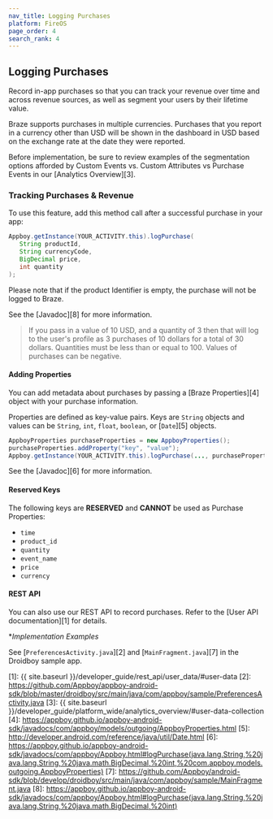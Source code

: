 ```yaml
---
nav_title: Logging Purchases
platform: FireOS
page_order: 4
search_rank: 4
---
```

## Logging Purchases

Record in-app purchases so that you can track your revenue over time and across revenue sources, as well as segment your users by their lifetime value.

Braze supports purchases in multiple currencies. Purchases that you report in a currency other than USD will be shown in the dashboard in USD based on the exchange rate at the date they were reported.

Before implementation, be sure to review examples of the segmentation options afforded by Custom Events vs. Custom Attributes vs Purchase Events in our [Analytics Overview][3].

### Tracking Purchases & Revenue

To use this feature, add this method call after a successful purchase in your app:

```java
Appboy.getInstance(YOUR_ACTIVITY.this).logPurchase(
   String productId,
   String currencyCode,
   BigDecimal price,
   int quantity
);
```
Please note that if the product Identifier is empty, the purchase will not be logged to Braze.

See the [Javadoc][8] for more information.

>  If you pass in a value of 10 USD, and a quantity of 3 then that will log to the user's profile as 3 purchases of 10 dollars for a total of 30 dollars. Quantities must be less than or equal to 100. Values of purchases can be negative.

#### Adding Properties

You can add metadata about purchases by passing a [Braze Properties][4] object with your purchase information.

Properties are defined as key-value pairs.  Keys are `String` objects and values can be `String`, `int`, `float`, `boolean`, or [`Date`][5] objects.

```java
AppboyProperties purchaseProperties = new AppboyProperties();
purchaseProperties.addProperty("key", "value");
Appboy.getInstance(YOUR_ACTIVITY.this).logPurchase(..., purchaseProperties);
```

See the [Javadoc][6] for more information.

#### Reserved Keys

The following keys are __RESERVED__ and __CANNOT__ be used as Purchase Properties:

- `time`
- `product_id`
- `quantity`
- `event_name`
- `price`
- `currency`

#### REST API

You can also use our REST API to record purchases. Refer to the [User API documentation][1] for details.

**Implementation Examples*

See [`PreferencesActivity.java`][2] and [`MainFragment.java`][7] in the Droidboy sample app.

[1]: {{ site.baseurl }}/developer_guide/rest_api/user_data/#user-data
[2]: https://github.com/Appboy/appboy-android-sdk/blob/master/droidboy/src/main/java/com/appboy/sample/PreferencesActivity.java
[3]: {{ site.baseurl }}/developer_guide/platform_wide/analytics_overview/#user-data-collection
[4]: https://appboy.github.io/appboy-android-sdk/javadocs/com/appboy/models/outgoing/AppboyProperties.html
[5]: http://developer.android.com/reference/java/util/Date.html
[6]: https://appboy.github.io/appboy-android-sdk/javadocs/com/appboy/Appboy.html#logPurchase(java.lang.String,%20java.lang.String,%20java.math.BigDecimal,%20int,%20com.appboy.models.outgoing.AppboyProperties)
[7]: https://github.com/Appboy/android-sdk/blob/develop/droidboy/src/main/java/com/appboy/sample/MainFragment.java
[8]: https://appboy.github.io/appboy-android-sdk/javadocs/com/appboy/Appboy.html#logPurchase(java.lang.String,%20java.lang.String,%20java.math.BigDecimal,%20int)
